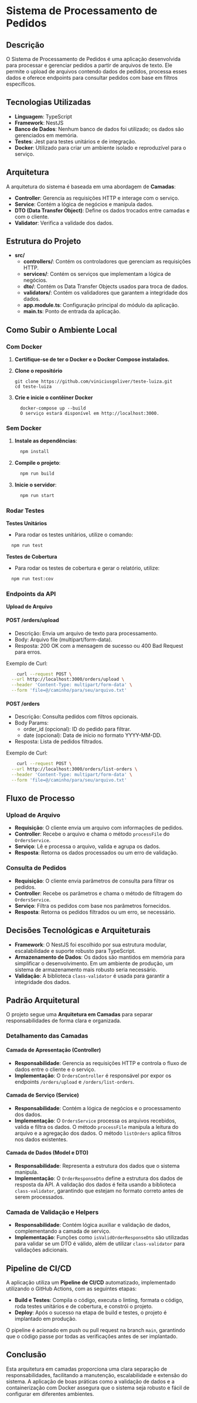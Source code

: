 # Sistema de Processamento de Pedidos

## Descrição

O Sistema de Processamento de Pedidos é uma aplicação desenvolvida para processar e gerenciar pedidos a partir de arquivos de texto. Ele permite o upload de arquivos contendo dados de pedidos, processa esses dados e oferece endpoints para consultar pedidos com base em filtros específicos.

## Tecnologias Utilizadas

- **Linguagem**: TypeScript
- **Framework**: NestJS
- **Banco de Dados**: Nenhum banco de dados foi utilizado; os dados são gerenciados em memória.
- **Testes**: Jest para testes unitários e de integração.
- **Docker**: Utilizado para criar um ambiente isolado e reproduzível para o serviço.

## Arquitetura

A arquitetura do sistema é baseada em uma abordagem de **Camadas**:

- **Controller**: Gerencia as requisições HTTP e interage com o serviço.
- **Service**: Contém a lógica de negócios e manipula dados.
- **DTO (Data Transfer Object)**: Define os dados trocados entre camadas e com o cliente.
- **Validator**: Verifica a validade dos dados.

## Estrutura do Projeto

- **src/**
  - **controllers/**: Contém os controladores que gerenciam as requisições HTTP.
  - **services/**: Contém os serviços que implementam a lógica de negócios.
  - **dto/**: Contém os Data Transfer Objects usados para troca de dados.
  - **validators/**: Contém os validadores que garantem a integridade dos dados.
  - **app.module.ts**: Configuração principal do módulo da aplicação.
  - **main.ts**: Ponto de entrada da aplicação.

## Como Subir o Ambiente Local

### Com Docker

1. **Certifique-se de ter o Docker e o Docker Compose instalados.**

2. **Clone o repositório**

   ```
   git clone https://github.com/viniciusgoliver/teste-luiza.git
   cd teste-luiza
   ```

3. **Crie e inicie o contêiner Docker**
    ```
      docker-compose up --build
      O serviço estará disponível em http://localhost:3000.
    ```


### Sem Docker

1. **Instale as dependências**:
    ```bash
      npm install
    ```
2. **Compile o projeto**:
    ```bash
      npm run build
    ```
3. **Inicie o servidor**:
    ```bash
      npm run start
    ```

### Rodar Testes

**Testes Unitários**
 - Para rodar os testes unitários, utilize o comando:
  ```bash
    npm run test
  ```

**Testes de Cobertura**
 - Para rodar os testes de cobertura e gerar o relatório, utilize:
  ```bash
    npm run test:cov
  ```

### Endpoints da API

**Upload de Arquivo**

#### POST /orders/upload

 - Descrição: Envia um arquivo de texto para processamento.
 - Body: Arquivo file (multipart/form-data).
 - Resposta: 200 OK com a mensagem de sucesso ou 400 Bad Request para erros.

Exemplo de Curl:
```bash
    curl --request POST \
  --url http://localhost:3000/orders/upload \
  --header 'Content-Type: multipart/form-data' \
  --form 'file=@/caminho/para/seu/arquivo.txt'
```

#### POST /orders

- Descrição: Consulta pedidos com filtros opcionais.
- Body Params:
   * order_id (opcional): ID do pedido para filtrar.
   * date (opcional): Data de início no formato YYYY-MM-DD.
- Resposta: Lista de pedidos filtrados.

Exemplo de Curl:

```bash
    curl --request POST \
  --url http://localhost:3000/orders/list-orders \
  --header 'Content-Type: multipart/form-data' \
  --form 'file=@/caminho/para/seu/arquivo.txt'
```

## Fluxo de Processo

### Upload de Arquivo

- **Requisição**: O cliente envia um arquivo com informações de pedidos.
- **Controller**: Recebe o arquivo e chama o método `processFile` do `OrdersService`.
- **Serviço**: Lê e processa o arquivo, valida e agrupa os dados.
- **Resposta**: Retorna os dados processados ou um erro de validação.

### Consulta de Pedidos

- **Requisição**: O cliente envia parâmetros de consulta para filtrar os pedidos.
- **Controller**: Recebe os parâmetros e chama o método de filtragem do `OrdersService`.
- **Serviço**: Filtra os pedidos com base nos parâmetros fornecidos.
- **Resposta**: Retorna os pedidos filtrados ou um erro, se necessário.

## Decisões Tecnológicas e Arquiteturais

- **Framework**: O NestJS foi escolhido por sua estrutura modular, escalabilidade e suporte robusto para TypeScript.
- **Armazenamento de Dados**: Os dados são mantidos em memória para simplificar o desenvolvimento. Em um ambiente de produção, um sistema de armazenamento mais robusto seria necessário.
- **Validação**: A biblioteca `class-validator` é usada para garantir a integridade dos dados.

## Padrão Arquitetural

O projeto segue uma **Arquitetura em Camadas** para separar responsabilidades de forma clara e organizada.

### Detalhamento das Camadas

#### Camada de Apresentação (Controller)

- **Responsabilidade**: Gerencia as requisições HTTP e controla o fluxo de dados entre o cliente e o serviço.
- **Implementação**: O `OrdersController` é responsável por expor os endpoints `/orders/upload` e `/orders/list-orders`.

#### Camada de Serviço (Service)

- **Responsabilidade**: Contém a lógica de negócios e o processamento dos dados.
- **Implementação**: O `OrdersService` processa os arquivos recebidos, valida e filtra os dados. O método `processFile` manipula a leitura do arquivo e a agregação dos dados. O método `listOrders` aplica filtros nos dados existentes.

#### Camada de Dados (Model e DTO)

- **Responsabilidade**: Representa a estrutura dos dados que o sistema manipula.
- **Implementação**: O `OrderResponseDto` define a estrutura dos dados de resposta da API. A validação dos dados é feita usando a biblioteca `class-validator`, garantindo que estejam no formato correto antes de serem processados.

### Camada de Validação e Helpers

- **Responsabilidade**: Contém lógica auxiliar e validação de dados, complementando a camada de serviço.
- **Implementação**: Funções como `isValidOrderResponseDto` são utilizadas para validar se um DTO é válido, além de utilizar `class-validator` para validações adicionais.

## Pipeline de CI/CD

A aplicação utiliza um **Pipeline de CI/CD** automatizado, implementado utilizando o GitHub Actions, com as seguintes etapas:

- **Build e Testes**: Compila o código, executa o linting, formata o código, roda testes unitários e de cobertura, e constrói o projeto.
- **Deploy**: Após o sucesso na etapa de build e testes, o projeto é implantado em produção.

O pipeline é acionado em push ou pull request na branch `main`, garantindo que o código passe por todas as verificações antes de ser implantado.

## Conclusão

Esta arquitetura em camadas proporciona uma clara separação de responsabilidades, facilitando a manutenção, escalabilidade e extensão do sistema. A aplicação de boas práticas como a validação de dados e a containerização com Docker assegura que o sistema seja robusto e fácil de configurar em diferentes ambientes.
